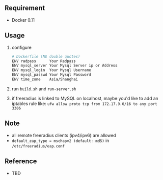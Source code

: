 ## Requirement
+ Docker 0.11

## Usage
1. configure

    ```bash
    # Dockerfile (NO double quotes)
    ENV radpass      Your Radpass
    ENV mysql_server Your Mysql Server ip or Address
    ENV mysql_login  Your Mysql Username
    ENV mysql_passwd Your Mysql Password
    ENV time_zone    Asia/Shanghai
    ```

2. run ```build.sh``` and ```run-server.sh``` 

3. if freeradius is linked to MySQL on localhost, maybe you'd like to add an iptables rule like:
    ```ufw allow proto tcp from 172.17.0.0/16 to any port 3306```

## Note
+ all remote freeradius clients (ipv4/ipv6) are allowed
+ ```default_eap_type = mschapv2 (default: md5)``` in ```/etc/freeradius/eap.conf```

## Reference
+ TBD


